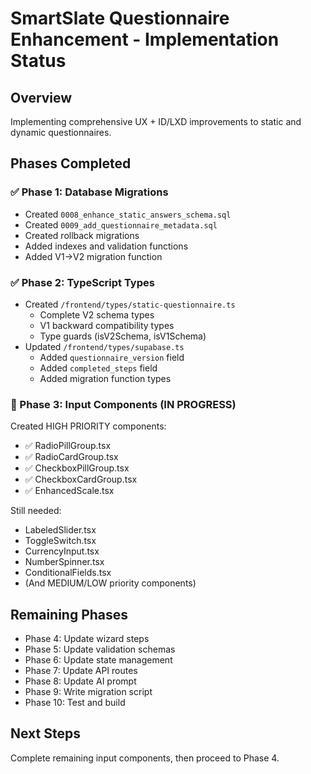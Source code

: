 # SmartSlate Questionnaire Enhancement - Implementation Status

## Overview
Implementing comprehensive UX + ID/LXD improvements to static and dynamic questionnaires.

## Phases Completed

### ✅ Phase 1: Database Migrations
- Created `0008_enhance_static_answers_schema.sql`
- Created `0009_add_questionnaire_metadata.sql`
- Created rollback migrations
- Added indexes and validation functions
- Added V1→V2 migration function

### ✅ Phase 2: TypeScript Types
- Created `/frontend/types/static-questionnaire.ts`
  - Complete V2 schema types
  - V1 backward compatibility types
  - Type guards (isV2Schema, isV1Schema)
- Updated `/frontend/types/supabase.ts`
  - Added `questionnaire_version` field
  - Added `completed_steps` field
  - Added migration function types

### 🔄 Phase 3: Input Components (IN PROGRESS)
Created HIGH PRIORITY components:
- ✅ RadioPillGroup.tsx
- ✅ RadioCardGroup.tsx
- ✅ CheckboxPillGroup.tsx
- ✅ CheckboxCardGroup.tsx
- ✅ EnhancedScale.tsx

Still needed:
- LabeledSlider.tsx
- ToggleSwitch.tsx
- CurrencyInput.tsx
- NumberSpinner.tsx
- ConditionalFields.tsx
- (And MEDIUM/LOW priority components)

## Remaining Phases
- Phase 4: Update wizard steps
- Phase 5: Update validation schemas
- Phase 6: Update state management
- Phase 7: Update API routes
- Phase 8: Update AI prompt
- Phase 9: Write migration script
- Phase 10: Test and build

## Next Steps
Complete remaining input components, then proceed to Phase 4.
